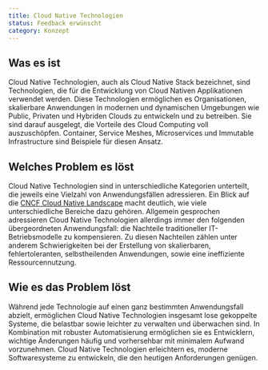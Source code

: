 ```yaml
---
title: Cloud Native Technologien
status: Feedback erwünscht
category: Konzept
---
```


## Was es ist
Cloud Native Technologien, auch als Cloud Native Stack bezeichnet, sind Technologien, die für die Entwicklung von Cloud Nativen Applikationen verwendet werden. Diese Technologien ermöglichen es Organisationen, skalierbare Anwendungen in modernen und dynamischen Umgebungen wie Public, Privaten und Hybriden Clouds zu entwickeln und zu betreiben. Sie sind darauf ausgelegt, die Vorteile des Cloud Computing voll auszuschöpfen. Container, Service Meshes, Microservices und Immutable Infrastructure sind Beispiele für diesen Ansatz.

## Welches Problem es löst
Cloud Native Technologien sind in unterschiedliche Kategorien unterteilt, die jeweils eine Vielzahl von Anwendungsfällen adressieren. Ein Blick auf die [CNCF Cloud Native Landscape](https://landscape.cncf.io/) macht deutlich, wie viele unterschiedliche Bereiche dazu gehören. Allgemein gesprochen adressieren Cloud Native Technologien allerdings immer den folgenden übergeordneten Anwendungsfall: die Nachteile traditioneller IT-Betriebsmodelle zu kompensieren. Zu diesen Nachteilen zählen unter anderem Schwierigkeiten bei der Erstellung von skalierbaren, fehlertoleranten, selbstheilenden Anwendungen, sowie eine ineffiziente Ressourcennutzung.

## Wie es das Problem löst
Während jede Technologie auf einen ganz bestimmten Anwendungsfall abzielt, ermöglichen Cloud Native Technologien insgesamt lose gekoppelte Systeme, die belastbar sowie leichter zu verwalten und überwachen sind. In Kombination mit robuster Automatisierung ermöglichen sie es Entwicklern, wichtige Änderungen häufig und vorhersehbar mit minimalem Aufwand vorzunehmen. Cloud Native Technologien erleichtern es, moderne Softwaresysteme zu entwickeln, die den heutigen Anforderungen genügen.
